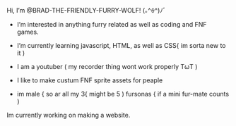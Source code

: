 Hi, I’m @BRAD-THE-FRIENDLY-FURRY-WOLF! (｡^ꈊ^)ﾉﾞ   

- I’m interested in anything furry related as well as coding and FNF games.

- I’m currently learning javascript, HTML, as well as CSS{ im sorta new to it )

- I am a youtuber ( my recorder thing wont work properly TωT )

- I like to make custum FNF sprite assets for peaple

- im male { so ar all my 3{ might be 5 ) fursonas { if a mini fur-mate counts )

Im currently working on making a website.
